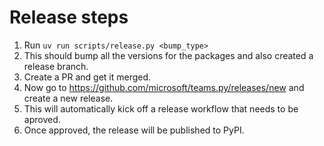 # Release steps

1. Run `uv run scripts/release.py <bump_type>`
2. This should bump all the versions for the packages and also created a release branch.
3. Create a PR and get it merged.
4. Now go to https://github.com/microsoft/teams.py/releases/new and create a new release.
5. This will automatically kick off a release workflow that needs to be aproved.
6. Once approved, the release will be published to PyPI.